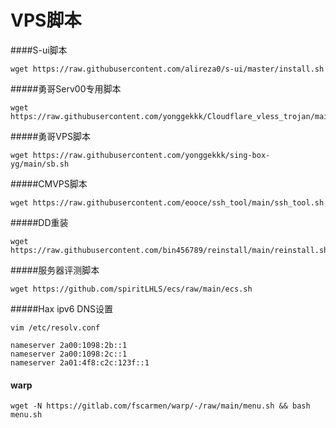 # VPS脚本

####S-ui脚本

```
wget https://raw.githubusercontent.com/alireza0/s-ui/master/install.sh
```



#####勇哥Serv00专用脚本

```
wget https://raw.githubusercontent.com/yonggekkk/Cloudflare_vless_trojan/main/serv00.sh
```



#####勇哥VPS脚本

```
wget https://raw.githubusercontent.com/yonggekkk/sing-box-yg/main/sb.sh
```



#####CMVPS脚本

```
wget https://raw.githubusercontent.com/eooce/ssh_tool/main/ssh_tool.sh
```



#####DD重装

```
wget https://raw.githubusercontent.com/bin456789/reinstall/main/reinstall.sh
```



#####服务器评测脚本

```
wget https://github.com/spiritLHLS/ecs/raw/main/ecs.sh
```



#####Hax  ipv6 DNS设置

```
vim /etc/resolv.conf
```

```
nameserver 2a00:1098:2b::1
nameserver 2a00:1098:2c::1
nameserver 2a01:4f8:c2c:123f::1
```

#### warp

```
wget -N https://gitlab.com/fscarmen/warp/-/raw/main/menu.sh && bash menu.sh
```

